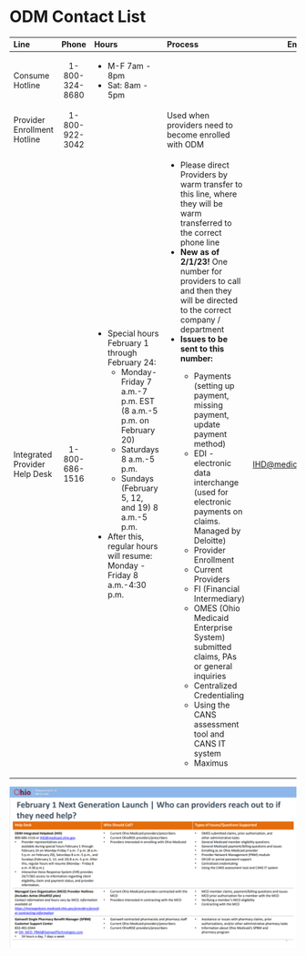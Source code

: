 # ODM Contact List

| Line | Phone | Hours | Process | Email |
| :--- | :---: | :--- | :--- | :---: |
Consume Hotline | 1-800-324-8680 | <ul><li>M-F 7am - 8pm</li><li>Sat: 8am - 5pm</li></ul> | | |
| Provider Enrollment Hotline | 1-800-922-3042 | | Used when providers need to become enrolled with ODM | |
| Integrated Provider Help Desk | 1-800-686-1516 | <ul><li>Special hours February 1 through February 24: <ul><li>Monday-Friday 7 a.m.-7 p.m. EST (8 a.m.-5 p.m. on February 20)</li><li>Saturdays 8 a.m.-5 p.m.</li><li>Sundays (February 5, 12, and 19) 8 a.m.-5 p.m.</li></ul><li>After this, regular hours will resume: Monday - Friday 8 a.m.-4:30 p.m.</li></ul> | <ul><li>Please direct Providers by warm transfer to this line, where they will be warm transferred to the correct phone line</li><li>**New as of 2/1/23!** One  number for providers to call and then they will be directed to the correct company / department</li><li>**Issues to be sent to this number:**</li><ul><li>Payments (setting up payment, missing payment, update payment method)</li><li>EDI - electronic data interchange (used for electronic payments on claims. Managed by Deloitte)</li><li>Provider Enrollment</li><li>Current Providers</li><li>FI (Financial Intermediary)</li><li>OMES (Ohio Medicaid Enterprise System) submitted claims, PAs or general inquiries</li><li>Centralized Credentialing</li><li>Using the CANS assessment tool and CANS IT system</li><li>Maximus</li></ul></ul> | IHD@medicaid.ohio.gov |
![Alt text](ODM%20Contact%20List%20-%20Next%20Genertation%20Launch.png)
